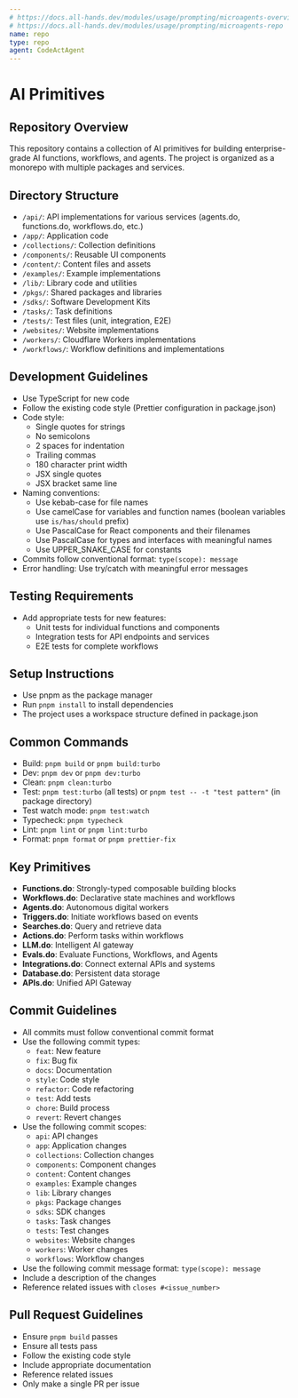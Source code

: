 ```yaml
---
# https://docs.all-hands.dev/modules/usage/prompting/microagents-overview#microagent-format
# https://docs.all-hands.dev/modules/usage/prompting/microagents-repo
name: repo
type: repo
agent: CodeActAgent
---
```


# AI Primitives

## Repository Overview

This repository contains a collection of AI primitives for building enterprise-grade AI functions, workflows, and agents. The project is organized as a monorepo with multiple packages and services.

## Directory Structure

- `/api/`: API implementations for various services (agents.do, functions.do, workflows.do, etc.)
- `/app/`: Application code
- `/collections/`: Collection definitions
- `/components/`: Reusable UI components
- `/content/`: Content files and assets
- `/examples/`: Example implementations
- `/lib/`: Library code and utilities
- `/pkgs/`: Shared packages and libraries
- `/sdks/`: Software Development Kits
- `/tasks/`: Task definitions
- `/tests/`: Test files (unit, integration, E2E)
- `/websites/`: Website implementations
- `/workers/`: Cloudflare Workers implementations
- `/workflows/`: Workflow definitions and implementations

## Development Guidelines

- Use TypeScript for new code
- Follow the existing code style (Prettier configuration in package.json)
- Code style:
  - Single quotes for strings
  - No semicolons
  - 2 spaces for indentation
  - Trailing commas
  - 180 character print width
  - JSX single quotes
  - JSX bracket same line
- Naming conventions:
  - Use kebab-case for file names
  - Use camelCase for variables and function names (boolean variables use `is/has/should` prefix)
  - Use PascalCase for React components and their filenames
  - Use PascalCase for types and interfaces with meaningful names
  - Use UPPER_SNAKE_CASE for constants
- Commits follow conventional format: `type(scope): message`
- Error handling: Use try/catch with meaningful error messages

## Testing Requirements

- Add appropriate tests for new features:
  - Unit tests for individual functions and components
  - Integration tests for API endpoints and services
  - E2E tests for complete workflows

## Setup Instructions

- Use pnpm as the package manager
- Run `pnpm install` to install dependencies
- The project uses a workspace structure defined in package.json

## Common Commands

- Build: `pnpm build` or `pnpm build:turbo`
- Dev: `pnpm dev` or `pnpm dev:turbo`
- Clean: `pnpm clean:turbo`
- Test: `pnpm test:turbo` (all tests) or `pnpm test -- -t "test pattern"` (in package directory)
- Test watch mode: `pnpm test:watch`
- Typecheck: `pnpm typecheck`
- Lint: `pnpm lint` or `pnpm lint:turbo`
- Format: `pnpm format` or `pnpm prettier-fix`

## Key Primitives

- **Functions.do**: Strongly-typed composable building blocks
- **Workflows.do**: Declarative state machines and workflows
- **Agents.do**: Autonomous digital workers
- **Triggers.do**: Initiate workflows based on events
- **Searches.do**: Query and retrieve data
- **Actions.do**: Perform tasks within workflows
- **LLM.do**: Intelligent AI gateway
- **Evals.do**: Evaluate Functions, Workflows, and Agents
- **Integrations.do**: Connect external APIs and systems
- **Database.do**: Persistent data storage
- **APIs.do**: Unified API Gateway

## Commit Guidelines

- All commits must follow conventional commit format
- Use the following commit types:
  - `feat`: New feature
  - `fix`: Bug fix
  - `docs`: Documentation
  - `style`: Code style
  - `refactor`: Code refactoring
  - `test`: Add tests
  - `chore`: Build process
  - `revert`: Revert changes
- Use the following commit scopes:
  - `api`: API changes
  - `app`: Application changes
  - `collections`: Collection changes
  - `components`: Component changes
  - `content`: Content changes
  - `examples`: Example changes
  - `lib`: Library changes
  - `pkgs`: Package changes
  - `sdks`: SDK changes
  - `tasks`: Task changes
  - `tests`: Test changes
  - `websites`: Website changes
  - `workers`: Worker changes
  - `workflows`: Workflow changes
- Use the following commit message format: `type(scope): message`
- Include a description of the changes
- Reference related issues with `closes #<issue_number>`

## Pull Request Guidelines

- Ensure `pnpm build` passes
- Ensure all tests pass
- Follow the existing code style
- Include appropriate documentation
- Reference related issues
- Only make a single PR per issue
